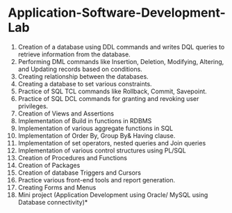 # Application-Software-Development-Lab

1.	Creation of a database using DDL commands and writes DQL queries to retrieve information from the database. 
2.	Performing DML commands like Insertion, Deletion, Modifying, Altering, and Updating records based on conditions. 
3.	Creating relationship between the databases. 
4.	Creating a database to set various constraints. 
5.	Practice of SQL TCL commands like Rollback, Commit, Savepoint. 
6.	Practice of SQL DCL commands for granting and revoking user privileges.
7.	Creation of Views and Assertions 
8.	Implementation of Build in functions in  RDBMS 
9.	Implementation of various aggregate functions in SQL 
10. Implementation of Order By, Group By& Having clause.
11. Implementation of set operators, nested queries and Join queries
12. Implementation of various control structures using PL/SQL 
13. Creation of Procedures and Functions
14. Creation of Packages 
15. Creation of database Triggers and Cursors 
16. Practice various front-end tools and report generation. 
17. Creating Forms and Menus
18. Mini project (Application Development using Oracle/ MySQL using Database connectivity)*
